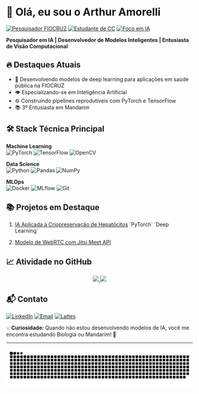 <!--suppress HtmlDeprecatedAttribute -->
# 👋 Olá, eu sou o Arthur Amorelli

[![Pesquisador FIOCRUZ](https://img.shields.io/badge/Pesquisador-FIOCRUZ-009688?style=flat&logo=microscope)](https://www.fiocruz.br)
[![Estudante de CC](https://img.shields.io/badge/Bacharelado-Ciência%20da%20Computação%20(3º%20ano)-2196F3?style=flat&logo=graduation-cap)](https://www.example.edu)
[![Foco em IA](https://img.shields.io/badge/Especialista-IA%20%26%20ML-FF6F00?style=flat&logo=ai)](https://github.com/alenarth?tab=repositories)

**Pesquisador em IA | Desenvolvedor de Modelos Inteligentes | Entusiasta de Visão Computacional**

## 🔥 Destaques Atuais
- 🧠 Desenvolvendo modelos de deep learning para aplicações em saúde pública na FIOCRUZ
- 👁️ Especializando-se em Inteligência Artificial
- ⚙️ Construindo pipelines reprodutíveis com PyTorch e TensorFlow
- 📚 3º Entusiasta em Mandarim

## 🛠️ Stack Técnica Principal
**Machine Learning**  
![PyTorch](https://img.shields.io/badge/PyTorch-EE4C2C?style=for-the-badge&logo=pytorch&logoColor=white)
![TensorFlow](https://img.shields.io/badge/TensorFlow-FF6F00?style=for-the-badge&logo=tensorflow&logoColor=white)
![OpenCV](https://img.shields.io/badge/OpenCV-5C3EE8?style=for-the-badge&logo=opencv&logoColor=white)

**Data Science**  
![Python](https://img.shields.io/badge/Python-3776AB?style=for-the-badge&logo=python&logoColor=white)
![Pandas](https://img.shields.io/badge/Pandas-150458?style=for-the-badge&logo=pandas&logoColor=white)
![NumPy](https://img.shields.io/badge/NumPy-013243?style=for-the-badge&logo=numpy&logoColor=white)

**MLOps**  
![Docker](https://img.shields.io/badge/Docker-2496ED?style=for-the-badge&logo=docker&logoColor=white)
![MLflow](https://img.shields.io/badge/MLflow-0194E2?style=for-the-badge&logo=mlflow&logoColor=white)
![Git](https://img.shields.io/badge/Git-F05032?style=for-the-badge&logo=git&logoColor=white)

## 📚 Projetos em Destaque
1. [IA Aplicada à Criopreservação de Hepatócitos](https://github.com/alenarth/projeto1](https://github.com/alenarth/hepatocytescryo_v2))  
   `PyTorch` `Deep Learning`

2. [Modelo de WebRTC com Jitsi Meet API](https://github.com/alenarth/projeto2)

## 📈 Atividade no GitHub
<p align="center">
  <a href="https://github.com/alenarth">
    <img src="https://github-readme-stats.vercel.app/api?username=alenarth&theme=dark&show_icons=true&hide_border=true&include_all_commits=true" />
    <img src="https://github-readme-streak-stats.herokuapp.com?user=alenarth&theme=dark&hide_border=true" />
  </a>
</p>

## 📬 Contato
[![LinkedIn](https://img.shields.io/badge/LinkedIn-0077B5?style=for-the-badge&logo=linkedin&logoColor=white)](https://linkedin.com/in/seu-linkedin)
[![Email](https://img.shields.io/badge/Gmail-D14836?style=for-the-badge&logo=gmail&logoColor=white)](mailto:seuemail@gmail.com)
[![Lattes](https://img.shields.io/badge/Lattes-002E6E?style=for-the-badge&logo=google-scholar&logoColor=white)](http://lattes.cnpq.br/seu-id)

💡 **Curiosidade:** Quando não estou desenvolvendo modelos de IA, você me encontra estudando Biologia ou Mandarim! 🧠

---

![Snake animation](https://github.com/Platane/snk/raw/output/github-contribution-grid-snake.svg)
